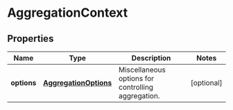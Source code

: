 
# AggregationContext

## Properties
Name | Type | Description | Notes
------------ | ------------- | ------------- | -------------
**options** | [**AggregationOptions**](AggregationOptions.md) | Miscellaneous options for controlling aggregation. |  [optional]



